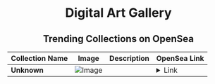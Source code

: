 <div align="center">

# Digital Art Gallery

## Trending Collections on OpenSea

| Collection Name                       | Image                                                                                     | Description                       | OpenSea Link                                                                                          |
|---------------------------------------|-------------------------------------------------------------------------------------------|-----------------------------------|--------------------------------------------------------------------------------------------------------|
| **Unknown** | ![Image](https://i.seadn.io/gcs/files/597d7a5d9747e2ce5babddf878e53dbc.gif?w=500&auto=format?w=200&auto=format) |  | <details><summary>Link</summary>[Unknown](https://opensea.io/collection/unknown-171004)</details> |

</div>